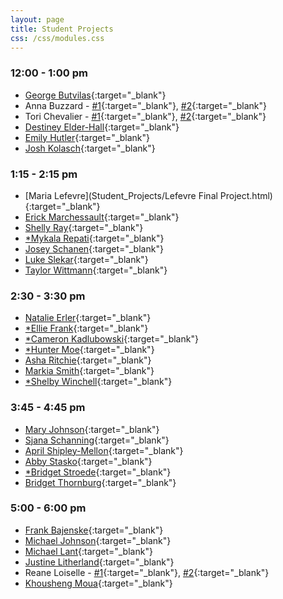 ```yaml
---
layout: page
title: Student Projects
css: /css/modules.css
---
```


### 12:00 - 1:00 pm
* [George Butvilas](Student_Projects/Butvilas_FinalProject.html){:target="_blank"}
* Anna Buzzard - [#1](Student_Projects/BuzzardA_FinalProject_Presentation.html){:target="_blank"}, [#2](Student_Projects/BuzzardA_FinalProject.html){:target="_blank"}
* Tori Chevalier - [#1](Student_Projects/Chevalier_SexandFoodSource1.html){:target="_blank"}, [#2](Student_Projects/Chevalier_SizebySex1.html){:target="_blank"}
* [Destiney Elder-Hall](Student_Projects/Elder-Hall_FinalProject.html){:target="_blank"}
* [Emily Hutler](Student_Projects/Hutler_Project_1.html){:target="_blank"}
* [Josh Kolasch](Student_Projects/Kolasch-Final-Project.html){:target="_blank"}

### 1:15 - 2:15 pm
* [Maria Lefevre](Student_Projects/Lefevre Final Project.html){:target="_blank"}
* [Erick Marchessault](Student_Projects/Marchessault_final.html){:target="_blank"}
* [Shelly Ray](Student_Projects/Ray_FinalProject.html){:target="_blank"}
* [*Mykala Repati](Student_Projects/.html){:target="_blank"}
* [Josey Schanen](Student_Projects/Schanen_FinalProject.html){:target="_blank"}
* [Luke Slekar](Student_Projects/Slekar_FINALPROJECT.html){:target="_blank"}
* [Taylor Wittmann](Student_Projects/Wittmann_FinalProject.html){:target="_blank"}

### 2:30 - 3:30 pm
* [Natalie Erler](Student_Projects/Erler_FinalProject.html){:target="_blank"}
* [*Ellie Frank](Student_Projects/.html){:target="_blank"}
* [*Cameron Kadlubowski](Student_Projects/.html){:target="_blank"}
* [*Hunter Moe](Student_Projects/.html){:target="_blank"}
* [Asha Ritchie](Student_Projects/Ritchie_FinalProject.html){:target="_blank"}
* [Markia Smith](Student_Projects/Smith_FinalProject.html){:target="_blank"}
* [*Shelby Winchell](Student_Projects/.html){:target="_blank"}

### 3:45 - 4:45 pm
* [Mary Johnson](JohnsonMary_FinalProjectPlastics.html){:target="_blank"}
* [Sjana Schanning](Student_Projects/Schanning_FinalProject.html){:target="_blank"}
* [April Shipley-Mellon](Student_Projects/S-M_FinalProject.html){:target="_blank"}
* [Abby Stasko](Student_Projects/Stasko_FinalProj.html){:target="_blank"}
* [*Bridget Stroede](Student_Projects/.html){:target="_blank"}
* [Bridget Thornburg](Student_Projects/Thornburg.Bridget_Final.Project.html){:target="_blank"}

### 5:00 - 6:00 pm
* [Frank Bajenske](Student_Projects/.html){:target="_blank"}
* [Michael Johnson](Student_Projects/JohnsonM_Reef_project.html){:target="_blank"}
* [Michael Lant](Student_Projects/Lant_PresentationGraphs.html){:target="_blank"}
* [Justine Litherland](Student_Projects/.html){:target="_blank"}
* Reane Loiselle - [#1](Student_Projects/Loiselle_Final-Project.html){:target="_blank"}, [#2](Student_Projects/Loiselle_Final-Project2.html){:target="_blank"}
* [Khousheng Moua](Student_Projects/.html){:target="_blank"}